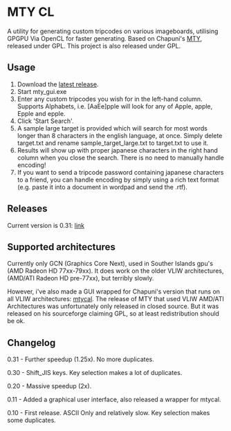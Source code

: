 MTY CL
======

A utility for generating custom tripcodes on various imageboards, utilising GPGPU Via OpenCL for faster generating.
Based on Chapuni's [MTY](http://naniya.sourceforge.jp/), released under GPL.
This project is also released under GPL.

Usage
-----
1. Download the [latest release](https://github.com/downloads/madsbuvi/MTY_CL/mty_cl_031.rar).
2. Start mty_gui.exe
3. Enter any custom tripcodes you wish for in the left-hand column. Supports Alphabets, i.e. [AaEe]pple will look for any of Apple, apple, Epple and epple.
4. Click 'Start Search'.
5. A sample large target is provided which will search for most words longer than 8 characters in the english language, at once. Simply delete target.txt and rename sample_target_large.txt to target.txt to use it.
6. Results will show up with proper japanese characters in the right hand column when you close the search. There is no need to manually handle encoding!
7. If you want to send a tripcode password containing japanese characters to a friend, you can handle encoding by simply using a rich text format (e.g. paste it into a document in wordpad and send the .rtf).

Releases
--------
Current version is 0.31: [link](https://github.com/downloads/madsbuvi/MTY_CL/mty_cl_031.rar)


Supported architectures
-----------------------
Currently only GCN (Graphics Core Next), used in Souther Islands gpu's (AMD Radeon HD 77xx-79xx).
It does work on the older VLIW architectures, (AMD/ATI Radeon HD pre-77xx), but terribly slowly.

However, i've also made a GUI wrapped for Chapuni's version that runs on all VLIW architectures: [mtycal](https://github.com/downloads/madsbuvi/MTY_CL/mtycal.rar).
The release of MTY that used VLIW AMD/ATI Architectures was unfortunately only released in closed source.
But it was released on his sourceforge claiming GPL, so at least redistribution should be ok.


Changelog
---------
0.31 - Further speedup (1.25x). No more duplicates.

0.30 - Shift_JIS keys. Key selection makes a lot of duplicates.

0.20 - Massive speedup (2x).

0.11 - Added a graphical user interface, also released a wrapper for mtycal.

0.10 - First release. ASCII Only and relatively slow. Key selection makes some duplicates.